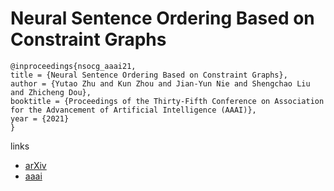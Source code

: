 # Neural Sentence Ordering Based on Constraint Graphs

```
@inproceedings{nsocg_aaai21,
title = {Neural Sentence Ordering Based on Constraint Graphs},
author = {Yutao Zhu and Kun Zhou and Jian-Yun Nie and Shengchao Liu and Zhicheng Dou},
booktitle = {Proceedings of the Thirty-Fifth Conference on Association for the Advancement of Artificial Intelligence (AAAI)},
year = {2021}
}
```

links
- [arXiv](https://arxiv.org/abs/2101.11178)
- [aaai](https://www.aaai.org/AAAI21Papers/AAAI-1471.ZhuY.pdf)
